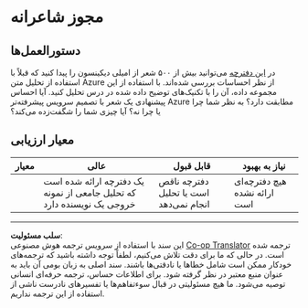 <!--
CO_OP_TRANSLATOR_METADATA:
{
  "original_hash": "9d2a734deb904caff310d1a999c6bd7a",
  "translation_date": "2025-09-04T00:54:08+00:00",
  "source_file": "6-NLP/3-Translation-Sentiment/assignment.md",
  "language_code": "fa"
}
-->
# مجوز شاعرانه

## دستورالعمل‌ها

در [این دفترچه](https://www.kaggle.com/jenlooper/emily-dickinson-word-frequency) می‌توانید بیش از ۵۰۰ شعر از امیلی دیکینسون را پیدا کنید که قبلاً با استفاده از تحلیل متن Azure از نظر احساسات بررسی شده‌اند. با استفاده از این مجموعه داده، آن را با تکنیک‌های توضیح داده شده در درس تحلیل کنید. آیا احساس پیشنهادی یک شعر با تصمیم سرویس پیشرفته‌تر Azure مطابقت دارد؟ به نظر شما چرا یا چرا نه؟ آیا چیزی شما را شگفت‌زده می‌کند؟

## معیار ارزیابی

| معیار     | عالی                                                                         | قابل قبول                                           | نیاز به بهبود            |
| --------- | --------------------------------------------------------------------------- | --------------------------------------------------- | ------------------------ |
|           | یک دفترچه ارائه شده است که تحلیل جامعی از نمونه خروجی یک نویسنده دارد       | دفترچه ناقص است یا تحلیل انجام نمی‌دهد              | هیچ دفترچه‌ای ارائه نشده است |

---

**سلب مسئولیت**:  
این سند با استفاده از سرویس ترجمه هوش مصنوعی [Co-op Translator](https://github.com/Azure/co-op-translator) ترجمه شده است. در حالی که ما برای دقت تلاش می‌کنیم، لطفاً توجه داشته باشید که ترجمه‌های خودکار ممکن است شامل خطاها یا نادقتی‌ها باشند. سند اصلی به زبان بومی آن باید به عنوان منبع معتبر در نظر گرفته شود. برای اطلاعات حساس، ترجمه حرفه‌ای انسانی توصیه می‌شود. ما هیچ مسئولیتی در قبال سوءتفاهم‌ها یا تفسیرهای نادرست ناشی از استفاده از این ترجمه نداریم.